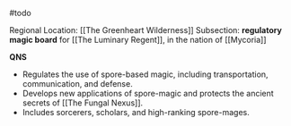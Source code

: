 #todo 

Regional Location: [[The Greenheart Wilderness]]
Subsection: **regulatory magic board** for [[The Luminary Regent]], in the nation of [[Mycoria]]

**QNS**
- Regulates the use of spore-based magic, including transportation, communication, and defense.
- Develops new applications of spore-magic and protects the ancient secrets of [[The Fungal Nexus]].
- Includes sorcerers, scholars, and high-ranking spore-mages.